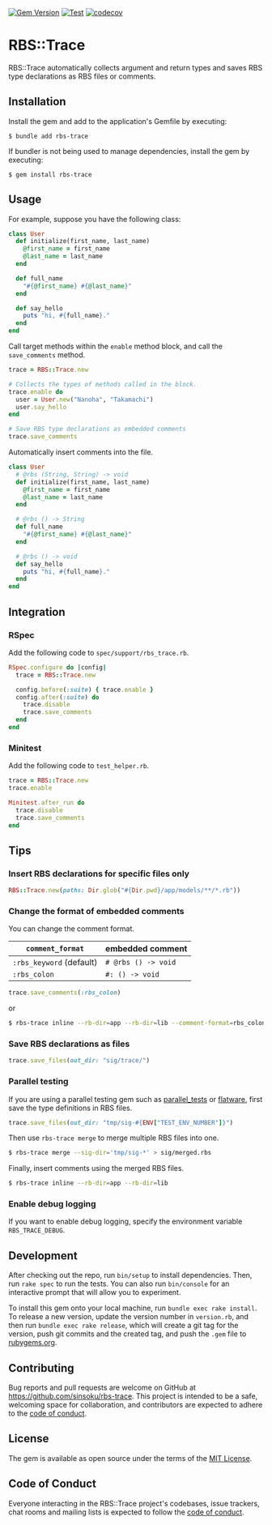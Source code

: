 [![Gem Version](https://badge.fury.io/rb/rbs-trace.svg)](https://badge.fury.io/rb/rbs-trace)
[![Test](https://github.com/sinsoku/rbs-trace/actions/workflows/test.yml/badge.svg)](https://github.com/sinsoku/rbs-trace/actions/workflows/test.yml)
[![codecov](https://codecov.io/gh/sinsoku/rbs-trace/graph/badge.svg?token=rEsPe8Quyu)](https://codecov.io/gh/sinsoku/rbs-trace)

# RBS::Trace

RBS::Trace automatically collects argument and return types and saves RBS type declarations as RBS files or comments.

## Installation

Install the gem and add to the application's Gemfile by executing:

    $ bundle add rbs-trace

If bundler is not being used to manage dependencies, install the gem by executing:

    $ gem install rbs-trace

## Usage

For example, suppose you have the following class:

```ruby
class User
  def initialize(first_name, last_name)
    @first_name = first_name
    @last_name = last_name
  end

  def full_name
    "#{@first_name} #{@last_name}"
  end

  def say_hello
    puts "hi, #{full_name}."
  end
end
```

Call target methods within the `enable` method block, and call the `save_comments` method.

```ruby
trace = RBS::Trace.new

# Collects the types of methods called in the block.
trace.enable do
  user = User.new("Nanoha", "Takamachi")
  user.say_hello
end

# Save RBS type declarations as embedded comments
trace.save_comments
```

Automatically insert comments into the file.

```ruby
class User
  # @rbs (String, String) -> void
  def initialize(first_name, last_name)
    @first_name = first_name
    @last_name = last_name
  end

  # @rbs () -> String
  def full_name
    "#{@first_name} #{@last_name}"
  end

  # @rbs () -> void
  def say_hello
    puts "hi, #{full_name}."
  end
end
```

## Integration

### RSpec

Add the following code to `spec/support/rbs_trace.rb`.

```ruby
RSpec.configure do |config|
  trace = RBS::Trace.new

  config.before(:suite) { trace.enable }
  config.after(:suite) do
    trace.disable
    trace.save_comments
  end
end
```

### Minitest

Add the following code to `test_helper.rb`.

```ruby
trace = RBS::Trace.new
trace.enable

Minitest.after_run do
  trace.disable
  trace.save_comments
end
```

## Tips

### Insert RBS declarations for specific files only

```ruby
RBS::Trace.new(paths: Dir.glob("#{Dir.pwd}/app/models/**/*.rb"))
```

### Change the format of embedded comments

You can change the comment format.

| `comment_format` | embedded comment |
|---|---|
| `:rbs_keyword` (default) | `# @rbs () -> void` |
| `:rbs_colon` | `#: () -> void` |

```ruby
trace.save_comments(:rbs_colon)
```

or

```bash
$ rbs-trace inline --rb-dir=app --rb-dir=lib --comment-format=rbs_colon
```

### Save RBS declarations as files

```ruby
trace.save_files(out_dir: "sig/trace/")
```

### Parallel testing

If you are using a parallel testing gem such as [parallel_tests](https://github.com/grosser/parallel_tests) or [flatware](https://github.com/briandunn/flatware), first save the type definitions in RBS files.

```ruby
trace.save_files(out_dir: "tmp/sig-#{ENV["TEST_ENV_NUMBER"]}")
```

Then use `rbs-trace merge` to merge multiple RBS files into one.

```bash
$ rbs-trace merge --sig-dir='tmp/sig-*' > sig/merged.rbs
```

Finally, insert comments using the merged RBS files.

```bash
$ rbs-trace inline --rb-dir=app --rb-dir=lib
```

### Enable debug logging

If you want to enable debug logging, specify the environment variable `RBS_TRACE_DEBUG`.

## Development

After checking out the repo, run `bin/setup` to install dependencies. Then, run `rake spec` to run the tests. You can also run `bin/console` for an interactive prompt that will allow you to experiment.

To install this gem onto your local machine, run `bundle exec rake install`. To release a new version, update the version number in `version.rb`, and then run `bundle exec rake release`, which will create a git tag for the version, push git commits and the created tag, and push the `.gem` file to [rubygems.org](https://rubygems.org).

## Contributing

Bug reports and pull requests are welcome on GitHub at https://github.com/sinsoku/rbs-trace. This project is intended to be a safe, welcoming space for collaboration, and contributors are expected to adhere to the [code of conduct](https://github.com/sinsoku/rbs-trace/blob/main/CODE_OF_CONDUCT.md).

## License

The gem is available as open source under the terms of the [MIT License](https://opensource.org/licenses/MIT).

## Code of Conduct

Everyone interacting in the RBS::Trace project's codebases, issue trackers, chat rooms and mailing lists is expected to follow the [code of conduct](https://github.com/sinsoku/rbs-trace/blob/main/CODE_OF_CONDUCT.md).
